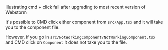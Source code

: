 Illustrating cmd + click fail after upgrading to most recent version of Webstorm

It's possible to CMD click either component from `src/App.tsx` and it will take you to the component file.

However, if you go in `src/NotWorkingComponent/NotWorkingComponent.tsx` and CMD click on `Component` it does not take you to the file.
